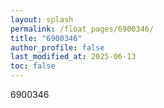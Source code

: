 ```yaml
---
layout: splash
permalink: /float_pages/6900346/
title: "6900346"
author_profile: false
last_modified_at: 2025-06-13
toc: false
---
```

 
6900346
